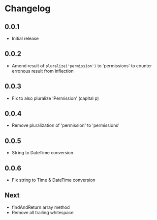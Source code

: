 # Changelog

## 0.0.1

* Initial release

## 0.0.2

* Amend result of `pluralize('permission')` to 'permissions' to counter erronous result from inflection

## 0.0.3

* Fix to also pluralize 'Permission' (capital p)

## 0.0.4

* Remove pluralization of 'permission' to 'permissions'

## 0.0.5

* String to DateTime conversion

## 0.0.6

* Fix string to Time & DateTime conversion

## Next

* findAndReturn array method
* Remove all trailing whitespace
